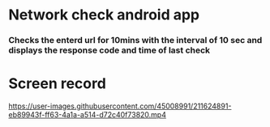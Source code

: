 # Network check android app

### Checks the enterd url for 10mins with the interval of 10 sec and displays the response code and time of last check
# Screen record
https://user-images.githubusercontent.com/45008991/211624891-eb89943f-ff63-4a1a-a514-d72c40f73820.mp4

